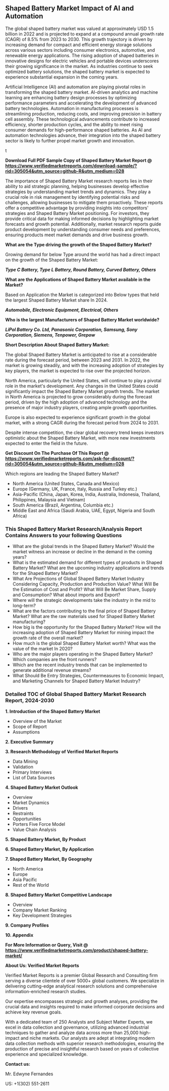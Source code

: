 <h2>Shaped Battery Market Impact of AI and Automation</h2><p>The global shaped battery market was valued at approximately USD 1.5 billion in 2022 and is projected to expand at a compound annual growth rate (CAGR) of 8.5% from 2023 to 2030. This growth trajectory is driven by increasing demand for compact and efficient energy storage solutions across various sectors including consumer electronics, automotive, and renewable energy applications. The rising adoption of shaped batteries in innovative designs for electric vehicles and portable devices underscores their growing significance in the market. As industries continue to seek optimized battery solutions, the shaped battery market is expected to experience substantial expansion in the coming years.</p><p>Artificial Intelligence (AI) and automation are playing pivotal roles in transforming the shaped battery market. AI-driven analytics and machine learning are enhancing battery design processes by optimizing performance parameters and accelerating the development of advanced battery technologies. Automation in manufacturing processes is streamlining production, reducing costs, and improving precision in battery cell assembly. These technological advancements contribute to increased efficiency, shorter production cycles, and the ability to meet rising consumer demands for high-performance shaped batteries. As AI and automation technologies advance, their integration into the shaped battery sector is likely to further propel market growth and innovation.</p>t</p><p id="" class=""><strong>Download Full PDF Sample Copy of Shaped Battery Market Report @ <a href="https://www.verifiedmarketreports.com/download-sample/?rid=305054&utm_source=github-R&utm_medium=028" target="_blank">https://www.verifiedmarketreports.com/download-sample/?rid=305054&utm_source=github-R&utm_medium=028</a></strong></p><p>The importance of&nbsp;Shaped Battery Market research reports lies in their ability to aid strategic planning, helping businesses develop effective strategies by understanding market trends and dynamics. They play a crucial role in risk management by identifying potential risks and challenges, allowing businesses to mitigate them proactively. These reports offer a competitive advantage by providing insights into competitors' strategies and Shaped Battery Market positioning. For investors, they provide critical data for making informed decisions by highlighting market forecasts and growth potential. Additionally, market research reports guide product development by understanding consumer needs and preferences, ensuring products meet market demands and drive business growth.</p><p><strong>What are the&nbsp;Type driving the growth of the Shaped Battery Market?</strong></p><p id="" class="">Growing demand for below Type around the world has had a direct impact on the growth of the Shaped Battery Market:</p><em><strong>Type C Battery, Type L Battery, Round Battery, Curved Battery, Others</strong></em></p><strong>What are the&nbsp;Applications&nbsp;of Shaped Battery Market available in the Market?</strong></p><p id="" class="">Based on Application the Market is categorized into Below types that held the largest Shaped Battery Market share In 2024.</p><em><strong>Automobile, Electronic Equipment, Electrical, Others</strong></em></p><strong>Who is the largest Manufacturers of Shaped Battery Market worldwide?</strong></p><p><em><strong>LiPol Battery Co. Ltd, Panasonic Corporation, Samsung, Sony Corporation, Siemens, Tenpower, Grepow</strong></em></p><p id="" class=""><strong>Short Description About Shaped Battery Market:</strong></p><p>The global Shaped Battery Market is anticipated to rise at a considerable rate during the forecast period, between 2023 and 2031. In 2022, the market is growing steadily, and with the increasing adoption of strategies by key players, the market is expected to rise over the projected horizon.</p><p>North America, particularly the United States, will continue to play a pivotal role in the market's development. Any changes in the United States could significantly impact the Shaped Battery Market growth trends. The market in North America is projected to grow considerably during the forecast period, driven by the high adoption of advanced technology and the presence of major industry players, creating ample growth opportunities.</p><p>Europe is also expected to experience significant growth in the global market, with a strong CAGR during the forecast period from 2024 to 2031.</p><p>Despite intense competition, the clear global recovery trend keeps investors optimistic about the Shaped Battery Market, with more new investments expected to enter the field in the future.</p><p id="" class=""><strong>Get Discount On The Purchase Of This Report @ <a href="https://www.verifiedmarketreports.com/ask-for-discount/?rid=305054&utm_source=github-R&utm_medium=028" target="_blank">https://www.verifiedmarketreports.com/ask-for-discount/?rid=305054&utm_source=github-R&utm_medium=028</a></strong></p>Which regions are leading the Shaped Battery Market?</p><ul><li>North America (United States, Canada and Mexico)</li><li>Europe (Germany, UK, France, Italy, Russia and Turkey etc.)</li><li>Asia-Pacific (China, Japan, Korea, India, Australia, Indonesia, Thailand, Philippines, Malaysia and Vietnam)</li><li>South America (Brazil, Argentina, Columbia etc.)</li><li>Middle East and Africa (Saudi Arabia, UAE, Egypt, Nigeria and South Africa)</li></ul><h3 id="" class="">This Shaped Battery Market Research/Analysis Report Contains Answers to your following Questions</h3><ul><li>What are the global trends in the Shaped Battery Market? Would the market witness an increase or decline in the demand in the coming years?</li><li>What is the estimated demand for different types of products in Shaped Battery Market? What are the upcoming industry applications and trends for the Shaped Battery Market?</li><li>What Are Projections of Global Shaped Battery Market Industry Considering Capacity, Production and Production Value? What Will Be the Estimation of Cost and Profit? What Will Be Market Share, Supply and Consumption? What about imports and Export?</li><li>Where will the strategic developments take the industry in the mid to long-term?</li><li>What are the factors contributing to the final price of Shaped Battery Market? What are the raw materials used for Shaped Battery Market manufacturing?</li><li>How big is the opportunity for the Shaped Battery Market? How will the increasing adoption of Shaped Battery Market for mining impact the growth rate of the overall market?</li><li>How much is the global Shaped Battery Market worth? What was the value of the market In 2020?</li><li>Who are the major players operating in the Shaped Battery Market? Which companies are the front runners?</li><li>Which are the recent industry trends that can be implemented to generate additional revenue streams?</li><li>What Should Be Entry Strategies, Countermeasures to Economic Impact, and Marketing Channels for Shaped Battery Market Industry?</li></ul><h3 id="" class="">Detailed TOC of Global Shaped Battery Market Research Report, 2024-2030</h3><p id="" class=""><strong>1. Introduction of the Shaped Battery Market</strong></p><ul><li>Overview of the Market</li><li>Scope of Report</li><li>Assumptions</li></ul><p id="" class=""><strong>2. Executive Summary</strong></p><p id="" class=""><strong>3. Research Methodology of Verified Market Reports</strong></p><ul><li>Data Mining</li><li>Validation</li><li>Primary Interviews</li><li>List of Data Sources</li></ul><p id="" class=""><strong>4. Shaped Battery Market Outlook</strong></p><ul><li>Overview</li><li>Market Dynamics</li><li>Drivers</li><li>Restraints</li><li>Opportunities</li><li>Porters Five Force Model</li><li>Value Chain Analysis</li></ul><p id="" class=""><strong>5. Shaped Battery Market, By Product</strong></p><p id="" class=""><strong>6. Shaped Battery Market, By Application</strong></p><p id="" class=""><strong>7. Shaped Battery Market, By Geography</strong></p><ul><li>North America</li><li>Europe</li><li>Asia Pacific</li><li>Rest of the World</li></ul><p id="" class=""><strong>8. Shaped Battery Market Competitive Landscape</strong></p><ul><li>Overview</li><li>Company Market Ranking</li><li>Key Development Strategies</li></ul><p id="" class=""><strong>9. Company Profiles</strong></p><p id="" class=""><strong>10. Appendix</strong></p><p id="" class=""><strong>For More Information or Query, Visit @ <a href="https://www.verifiedmarketreports.com/product/shaped-battery-market/" target="_blank">https://www.verifiedmarketreports.com/product/shaped-battery-market/</a></strong></p><p id="" class=""><strong>About Us: Verified Market Reports</strong></p><p id="" class="">Verified Market Reports is a premier Global Research and Consulting firm serving a diverse clientele of over 5000+ global customers. We specialize in delivering cutting-edge analytical research solutions and comprehensive information-enriched research studies.</p><p id="" class="">Our expertise encompasses strategic and growth analyses, providing the crucial data and insights required to make informed corporate decisions and achieve key revenue goals.</p><p id="" class="">With a dedicated team of 250 Analysts and Subject Matter Experts, we excel in data collection and governance, utilizing advanced industrial techniques to gather and analyze data across more than 25,000 high-impact and niche markets. Our analysts are adept at integrating modern data collection methods with superior research methodologies, ensuring the production of precise and insightful research based on years of collective experience and specialized knowledge.</p><p id="" class=""><strong>Contact us:</strong></p><p id="" class="">Mr. Edwyne Fernandes</p><p id="" class="">US: +1(302) 551-2611</p>